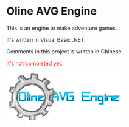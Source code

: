 Oline AVG Engine
===

This is an engine to make adventure games.

It's written in Visual Basic .NET.

Comments in this project is written in Chinese.

<p style="color:red;">
  It's not completed yet.
</p>

![Logo](Logo.gif)
